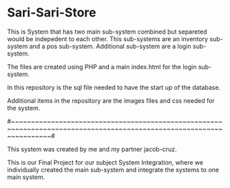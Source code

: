 # Sari-Sari-Store

This is System that has two main sub-system combined but separeted would be indepedent to each other.
This sub-systems are an inventory sub-system and a pos sub-system.
Additional sub-system are a login sub-system.

The files are created using PHP and a main index.html for the login sub-system.

In this repository is the sql file needed to have the start up of the database.

Additional items in the repository are the images files and css needed for the system.


#~~~~~~~~~~~~~~~~~~~~~~~~~~~~~~~~~~~~~~~~~~~~~~~~~~~~~~~~~~~~~~~~~~~~~~~~~~~~~~~~~~~~~~~~~~~~~~~~~~~~~~~~~~~~~~~~~~~~~~#


This system was created by me and my partner jacob-cruz.

This is our Final Project for our subject System Integration, where we individually created the main sub-system and integrate the systems to one main system.
